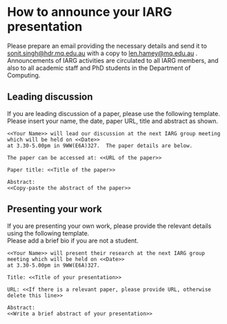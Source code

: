 # How to announce your IARG presentation

Please prepare an email providing the necessary details and send it to sonit.singh@hdr.mq.edu.au with a copy to len.hamey@mq.edu.au .
Announcements of IARG activities are circulated to all IARG members, and also to all academic staff and PhD students in the Department
of Computing.

## Leading discussion

If you are leading discussion of a paper, please use the following template.  Please insert your name, the date, paper URL, title 
and abstract as shown.

```
<<Your Name>> will lead our discussion at the next IARG group meeting which will be held on <<Date>> 
at 3.30-5.00pm in 9WW(E6A)327.  The paper details are below.

The paper can be accessed at: <<URL of the paper>>

Paper title: <<Title of the paper>>

Abstract:
<<Copy-paste the abstract of the paper>>
```

## Presenting your work

If you are presenting your own work, please provide the relevant details using the following template.  
Please add a brief bio if you are not a student.

```
<<Your Name>> will present their research at the next IARG group meeting which will be held on <<Date>> 
at 3.30-5.00pm in 9WW(E6A)327. 

Title: <<Title of your presentation>>

URL: <<If there is a relevant paper, please provide URL, otherwise delete this line>>

Abstract:
<<Write a brief abstract of your presentation>>
```
